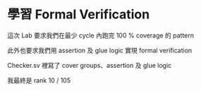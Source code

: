 # 學習 Formal Verification

這次 Lab 要求我們在最少 cycle 內跑完 100 % coverage 的 pattern 

此外也要求我們用 assertion 及 glue logic 實現 formal verification

Checker.sv 裡寫了 cover groups、assertion 及 glue logic

我最終是 rank 10 / 105